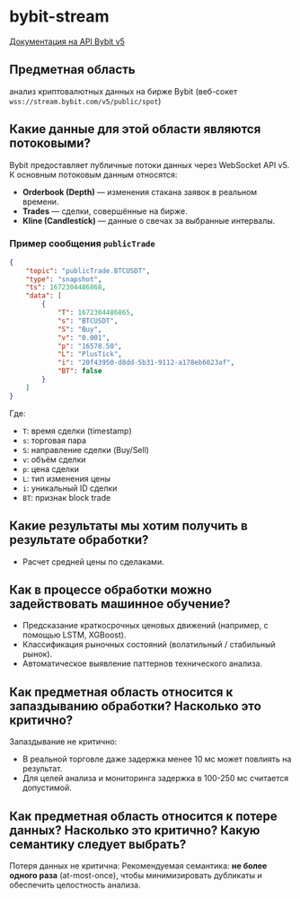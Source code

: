 # bybit-stream

[Документация на API Bybit v5](https://bybit-exchange.github.io/docs/v5/intro)

## Предметная область

анализ криптовалютных данных на бирже Bybit (веб-сокет `wss://stream.bybit.com/v5/public/spot`)

## Какие данные для этой области являются потоковыми?

Bybit предоставляет публичные потоки данных через WebSocket API v5. К основным потоковым данным относятся:

* **Orderbook (Depth)** — изменения стакана заявок в реальном времени.
* **Trades** — сделки, совершённые на бирже.
* **Kline (Candlestick)** — данные о свечах за выбранные интервалы.

### Пример сообщения `publicTrade`

```json
{
    "topic": "publicTrade.BTCUSDT",
    "type": "snapshot",
    "ts": 1672304486868,
    "data": [
        {
            "T": 1672304486865,
            "s": "BTCUSDT",
            "S": "Buy",
            "v": "0.001",
            "p": "16578.50",
            "L": "PlusTick",
            "i": "20f43950-d8dd-5b31-9112-a178eb6023af",
            "BT": false
        }
    ]
}
```
Где:
- `T`: время сделки (timestamp)
- `s`: торговая пара
- `S`: направление сделки (Buy/Sell)
- `v`: объём сделки
- `p`: цена сделки
- `L`: тип изменения цены
- `i`: уникальный ID сделки
- `BT`: признак block trade


## Какие результаты мы хотим получить в результате обработки?

* Расчет средней цены по сделаками.

## Как в процессе обработки можно задействовать машинное обучение?

* Предсказание краткосрочных ценовых движений (например, с помощью LSTM, XGBoost).
* Классификация рыночных состояний (волатильный / стабильный рынок).
* Автоматическое выявление паттернов технического анализа.

## Как предметная область относится к запаздыванию обработки? Насколько это критично?

Запаздывание не критично:

* В реальной торговле даже задержка менее 10 мс может повлиять на результат.
* Для целей анализа и мониторинга задержка в 100-250 мс считается допустимой.

## Как предметная область относится к потере данных? Насколько это критично? Какую семантику следует выбрать?

Потеря данных не критична: Рекомендуемая семантика: **не более одного раза** (at-most-once), чтобы минимизировать дубликаты и обеспечить целостность анализа.
